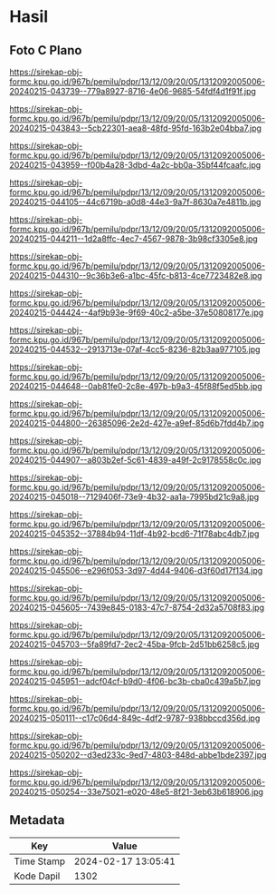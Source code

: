 # Hasil

## Foto C Plano

https://sirekap-obj-formc.kpu.go.id/967b/pemilu/pdpr/13/12/09/20/05/1312092005006-20240215-043739--779a8927-8716-4e06-9685-54fdf4d1f91f.jpg

https://sirekap-obj-formc.kpu.go.id/967b/pemilu/pdpr/13/12/09/20/05/1312092005006-20240215-043843--5cb22301-aea8-48fd-95fd-163b2e04bba7.jpg

https://sirekap-obj-formc.kpu.go.id/967b/pemilu/pdpr/13/12/09/20/05/1312092005006-20240215-043959--f00b4a28-3dbd-4a2c-bb0a-35bf44fcaafc.jpg

https://sirekap-obj-formc.kpu.go.id/967b/pemilu/pdpr/13/12/09/20/05/1312092005006-20240215-044105--44c6719b-a0d8-44e3-9a7f-8630a7e4811b.jpg

https://sirekap-obj-formc.kpu.go.id/967b/pemilu/pdpr/13/12/09/20/05/1312092005006-20240215-044211--1d2a8ffc-4ec7-4567-9878-3b98cf3305e8.jpg

https://sirekap-obj-formc.kpu.go.id/967b/pemilu/pdpr/13/12/09/20/05/1312092005006-20240215-044310--9c36b3e6-a1bc-45fc-b813-4ce7723482e8.jpg

https://sirekap-obj-formc.kpu.go.id/967b/pemilu/pdpr/13/12/09/20/05/1312092005006-20240215-044424--4af9b93e-9f69-40c2-a5be-37e50808177e.jpg

https://sirekap-obj-formc.kpu.go.id/967b/pemilu/pdpr/13/12/09/20/05/1312092005006-20240215-044532--2913713e-07af-4cc5-8236-82b3aa977105.jpg

https://sirekap-obj-formc.kpu.go.id/967b/pemilu/pdpr/13/12/09/20/05/1312092005006-20240215-044648--0ab81fe0-2c8e-497b-b9a3-45f88f5ed5bb.jpg

https://sirekap-obj-formc.kpu.go.id/967b/pemilu/pdpr/13/12/09/20/05/1312092005006-20240215-044800--26385096-2e2d-427e-a9ef-85d6b7fdd4b7.jpg

https://sirekap-obj-formc.kpu.go.id/967b/pemilu/pdpr/13/12/09/20/05/1312092005006-20240215-044907--a803b2ef-5c61-4839-a49f-2c9178558c0c.jpg

https://sirekap-obj-formc.kpu.go.id/967b/pemilu/pdpr/13/12/09/20/05/1312092005006-20240215-045018--7129406f-73e9-4b32-aa1a-7995bd21c9a8.jpg

https://sirekap-obj-formc.kpu.go.id/967b/pemilu/pdpr/13/12/09/20/05/1312092005006-20240215-045352--37884b94-11df-4b92-bcd6-71f78abc4db7.jpg

https://sirekap-obj-formc.kpu.go.id/967b/pemilu/pdpr/13/12/09/20/05/1312092005006-20240215-045506--e296f053-3d97-4d44-9406-d3f60d17f134.jpg

https://sirekap-obj-formc.kpu.go.id/967b/pemilu/pdpr/13/12/09/20/05/1312092005006-20240215-045605--7439e845-0183-47c7-8754-2d32a5708f83.jpg

https://sirekap-obj-formc.kpu.go.id/967b/pemilu/pdpr/13/12/09/20/05/1312092005006-20240215-045703--5fa89fd7-2ec2-45ba-9fcb-2d51bb6258c5.jpg

https://sirekap-obj-formc.kpu.go.id/967b/pemilu/pdpr/13/12/09/20/05/1312092005006-20240215-045951--adcf04cf-b9d0-4f06-bc3b-cba0c439a5b7.jpg

https://sirekap-obj-formc.kpu.go.id/967b/pemilu/pdpr/13/12/09/20/05/1312092005006-20240215-050111--c17c06d4-849c-4df2-9787-938bbccd356d.jpg

https://sirekap-obj-formc.kpu.go.id/967b/pemilu/pdpr/13/12/09/20/05/1312092005006-20240215-050202--d3ed233c-9ed7-4803-848d-abbe1bde2397.jpg

https://sirekap-obj-formc.kpu.go.id/967b/pemilu/pdpr/13/12/09/20/05/1312092005006-20240215-050254--33e75021-e020-48e5-8f21-3eb63b618906.jpg


## Metadata

| Key        | Value               |
| ---------- | ------------------- |
| Time Stamp | 2024-02-17 13:05:41 |
| Kode Dapil | 1302                |



